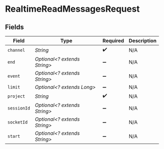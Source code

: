 # RealtimeReadMessagesRequest


## Fields

| Field                        | Type                         | Required                     | Description                  |
| ---------------------------- | ---------------------------- | ---------------------------- | ---------------------------- |
| `channel`                    | *String*                     | :heavy_check_mark:           | N/A                          |
| `end`                        | *Optional<? extends String>* | :heavy_minus_sign:           | N/A                          |
| `event`                      | *Optional<? extends String>* | :heavy_minus_sign:           | N/A                          |
| `limit`                      | *Optional<? extends Long>*   | :heavy_minus_sign:           | N/A                          |
| `project`                    | *String*                     | :heavy_check_mark:           | N/A                          |
| `sessionId`                  | *Optional<? extends String>* | :heavy_minus_sign:           | N/A                          |
| `socketId`                   | *Optional<? extends String>* | :heavy_minus_sign:           | N/A                          |
| `start`                      | *Optional<? extends String>* | :heavy_minus_sign:           | N/A                          |